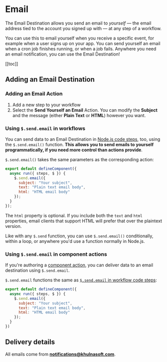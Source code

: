 # Email

The Email Destination allows you send an email to _yourself_ — the email address tied to the account you signed up with — at any step of a workflow.

You can use this to email yourself when you receive a specific event, for example when a user signs up on your app. You can send yourself an email when a cron job finishes running, or when a job fails. Anywhere you need an email notification, you can use the Email Destination! 

[[toc]]

## Adding an Email Destination

### Adding an Email Action

1. Add a new step to your workflow
2. Select the **Send Yourself an Email** Action. You can modify the **Subject** and the message (either **Plain Text** or **HTML**) however you want.

### Using `$.send.email` in workflows

You can send data to an Email Destination in [Node.js code steps](/code/nodejs/), too, using the `$.send.email()` function. **This allows you to send emails to yourself programmatically, if you need more control than actions provide**.

`$.send.email()` takes the same parameters as the corresponding action:

```javascript
export default defineComponent({
  async run({ steps, $ }) {
    $.send.email({
      subject: "Your subject",
      text: "Plain text email body",
      html: "HTML email body"
    });
  }
});
```

The `html` property is optional. If you include both the `text` and `html` properties, email clients that support HTML will prefer that over the plaintext version.

Like with any `$.send` function, you can use `$.send.email()` conditionally, within a loop, or anywhere you'd use a function normally in Node.js.

### Using `$.send.email` in component actions

If you're authoring a [component action](/components#actions), you can deliver data to an email destination using `$.send.email`.

`$.send.email` functions the same as [`$.send.email` in workflow code steps](#using-send-email-in-workflows):

```javascript
export default defineComponent({
  async run({ steps, $ }) {
    $.send.email({
      subject: "Your subject",
      text: "Plain text email body",
      html: "HTML email body"
    });
  }
})
```

## Delivery details

All emails come from **notifications@khulnasoft.com**.

<Footer />
